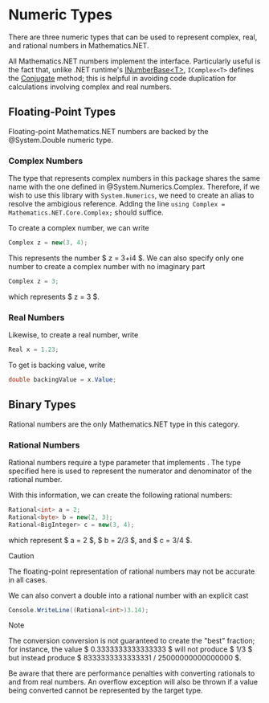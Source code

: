 # Numeric Types

There are three numeric types that can be used to represent complex, real, and rational numbers in Mathematics.NET.

All Mathematics.NET numbers implement the <xref href="Mathematics.NET.Core.IComplex`1"/> interface. Particularly useful is the fact that, unlike .NET runtime's [INumberBase\<T\>](https://github.com/dotnet/runtime/blob/main/src/libraries/System.Private.CoreLib/src/System/Numerics/INumberBase.cs), `IComplex<T>` defines the [Conjugate](xref:Mathematics.NET.Core.IComplex`1.Conjugate*) method; this is helpful in avoiding code duplication for calculations involving complex and real numbers.

## Floating-Point Types

Floating-point Mathematics.NET numbers are backed by the @System.Double numeric type.

### Complex Numbers

The type that represents complex numbers in this package shares the same name with the one defined in @System.Numerics.Complex. Therefore, if we wish to use this library with `System.Numerics`, we need to create an alias to resolve the ambigious reference. Adding the line `using Complex = Mathematics.NET.Core.Complex;` should suffice.

To create a complex number, we can write
```csharp
Complex z = new(3, 4);
```
This represents the number $ z = 3+i4 $. We can also specify only one number to create a complex number with no imaginary part
```csharp
Complex z = 3;
```
which represents $ z = 3 $.

### Real Numbers

Likewise, to create a real number, write
```csharp
Real x = 1.23;
```
To get is backing value, write
```csharp
double backingValue = x.Value;
```

## Binary Types

Rational numbers are the only Mathematics.NET type in this category.

### Rational Numbers

Rational numbers require a type parameter that implements <xref href="System.Numerics.IBinaryInteger`1" />. The type specified here is used to represent the numerator and denominator of the rational number.

With this information, we can create the following rational numbers:
```csharp
Rational<int> a = 2;
Rational<byte> b = new(2, 3);
Rational<BigInteger> c = new(3, 4);
```
which represent $ a = 2 $, $ b = 2/3 $, and $ c = 3/4 $.

> [!CAUTION]
> The floating-point representation of rational numbers may not be accurate in all cases.

We can also convert a double into a rational number with an explicit cast
```csharp
Console.WriteLine((Rational<int>)3.14);
```
> [!NOTE]
> The conversion conversion is not guaranteed to create the "best" fraction; for instance, the value $ 0.3333333333333333 $ will not produce $ 1/3 $ but instead produce $ 8333333333333331 / 25000000000000000 $.

Be aware that there are performance penalties with converting rationals to and from real numbers. An overflow exception will also be thrown if a value being converted cannot be represented by the target type.
